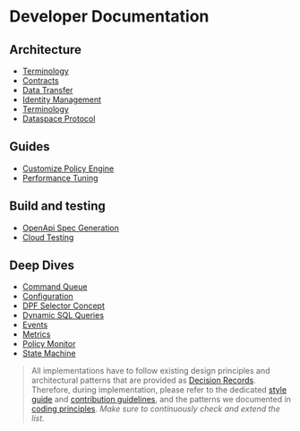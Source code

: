 # Developer Documentation

## Architecture
- [Terminology](terminology.md)
- [Contracts](contracts.md)
- [Data Transfer](data-transfer.md)
- [Identity Management](identity-management.md)
- [Terminology](terminology.md)
- [Dataspace Protocol](ids-dataspace-protocol/)

## Guides
- [Customize Policy Engine](policy-engine.md)
- [Performance Tuning](performance-tuning.md)

## Build and testing
- [OpenApi Spec Generation](openapi.md)
- [Cloud Testing](cloud_testing.md)

## Deep Dives
- [Command Queue](command-queue.md)
- [Configuration](configuration.md)
- [DPF Selector Concept](dpf_selector.md)
- [Dynamic SQL Queries](sql_queries.md)
- [Events](events.md)
- [Metrics](metrics.md)
- [Policy Monitor](policy-monitor.md)
- [State Machine](state-machine.md)


> All implementations have to follow existing design principles and architectural patterns that are provided as
> [Decision Records](decision-records/README.md). Therefore, during implementation, please refer to the dedicated
> [style guide](https://github.com/eclipse-edc/.github/blob/main/contributing/styleguide.md) and
> [contribution guidelines](https://github.com/eclipse-edc/.github/blob/main/CONTRIBUTING.md), and the patterns we
> documented in [coding principles](https://github.com/eclipse-edc/.github/blob/main/contributing/coding-principles.md).
> _Make sure to continuously check and extend the list._
